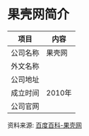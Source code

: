 # 果壳网简介

|项目|内容|
|-----|-----|
|公司名称|果壳网|
|外文名称||
|公司地址||
|成立时间|2010年|
|公司官网||

资料来源: 
[百度百科-果壳网](https://baike.baidu.com/item/%E6%9E%9C%E5%A3%B3%E7%BD%91)